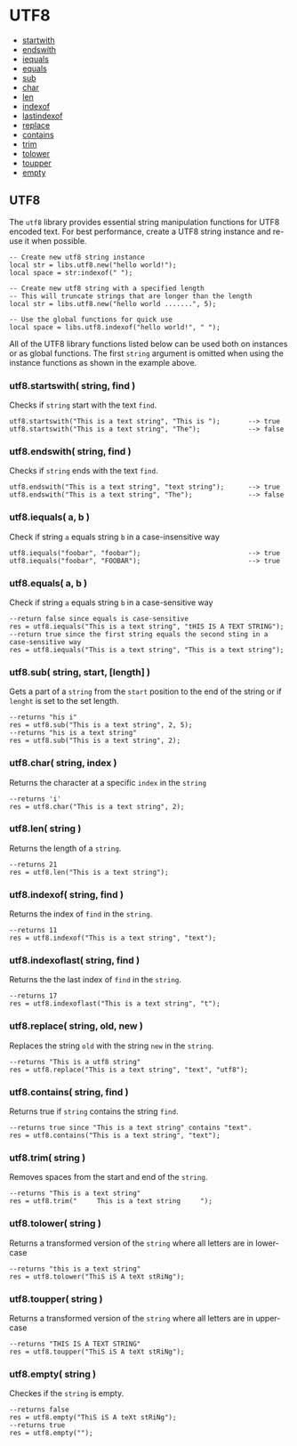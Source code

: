 ﻿
# UTF8
* [startwith](#utf8_startwith)
* [endswith](#utf8_endswith)
* [iequals](#utf8_iequals)
* [equals](#utf8_equals)
* [sub](#utf8_sub)
* [char](#utf8_char)
* [len](#utf8_len)
* [indexof](#utf8_indexof)
* [lastindexof](#utf8_lastindexof)
* [replace](#utf8_replace)
* [contains](#utf8_contains)
* [trim](#utf8_trim)
* [tolower](#utf8_tolower)
* [toupper](#utf8_toupper)
* [empty](#utf8_empty)



## UTF8
The ``utf8`` library provides essential string manipulation functions for UTF8 encoded text. 
For best performance, create a UTF8 string instance and re-use it when possible.

	-- Create new utf8 string instance
	local str = libs.utf8.new("hello world!");
	local space = str:indexof(" ");

	-- Create new utf8 string with a specified length
	-- This will truncate strings that are longer than the length
	local str = libs.utf8.new("hello world .......", 5);

	-- Use the global functions for quick use
	local space = libs.utf8.indexof("hello world!", " ");

All of the UTF8 library functions listed below can be used both on instances or as global functions. The first ``string`` argument is omitted when using the instance functions as shown in the example above.

### utf8.startswith( string, find )
Checks if ``string`` start with the text ``find``.

	utf8.startswith("This is a text string", "This is ");		--> true
	utf8.startswith("This is a text string", "The");			--> false

### utf8.endswith( string, find )
Checks if ``string`` ends with the text ``find``.

	utf8.endswith("This is a text string", "text string");		--> true
	utf8.endswith("This is a text string", "The");				--> false

### utf8.iequals( a, b )
Check if string ``a`` equals string ``b`` in a case-insensitive way
	
	utf8.iequals("foobar", "foobar");							--> true
	utf8.iequals("foobar", "FOOBAR");							--> true

### utf8.equals( a, b )
Check if string ``a`` equals string ``b`` in a case-sensitive way

	--return false since equals is case-sensitive
	res = utf8.iequals("This is a text string", "tHIS IS A TEXT STRING");
	--return true since the first string equals the second sting in a case-sensitive way
	res = utf8.iequals("This is a text string", "This is a text string");

### utf8.sub( string, start, [length] )
Gets a part of a ``string`` from the ``start`` position to the end of the string or if ``lenght`` is set to the set length.

	--returns "his i"
	res = utf8.sub("This is a text string", 2, 5);
	--returns "his is a text string"
	res = utf8.sub("This is a text string", 2);

### utf8.char( string, index )
Returns the character at a specific ``index`` in the ``string``

	--returns 'i'
	res = utf8.char("This is a text string", 2);

### utf8.len( string )
Returns the length of a ``string``.

	--returns 21
	res = utf8.len("This is a text string");

### utf8.indexof( string, find )
Returns the index of ``find`` in the ``string``.

	--returns 11
	res = utf8.indexof("This is a text string", "text");

### utf8.indexoflast( string, find )
Returns the the last index of ``find`` in the ``string``.

	--returns 17
	res = utf8.indexoflast("This is a text string", "t");	

### utf8.replace( string, old, new )
Replaces the string ``old`` with the string ``new`` in the ``string``.

	--returns "This is a utf8 string"
	res = utf8.replace("This is a text string", "text", "utf8");

### utf8.contains( string, find )
Returns true if ``string`` contains the string ``find``.

	--returns true since "This is a text string" contains "text".
	res = utf8.contains("This is a text string", "text");

### utf8.trim( string )
Removes spaces from the start and end of the ``string``. 

	--returns "This is a text string"
	res = utf8.trim("     This is a text string     ");

### utf8.tolower( string )
Returns a transformed version of the ``string`` where all letters are in lower-case

	--returns "this is a text string"
	res = utf8.tolower("ThiS iS A teXt stRiNg");

### utf8.toupper( string )
Returns a transformed version of the ``string`` where all letters are in upper-case

	--returns "THIS IS A TEXT STRING"
	res = utf8.toupper("ThiS iS A teXt stRiNg");

### utf8.empty( string )
Checkes if the ``string`` is empty.

	--returns false
	res = utf8.empty("ThiS iS A teXt stRiNg");
	--returns true
	res = utf8.empty("");
